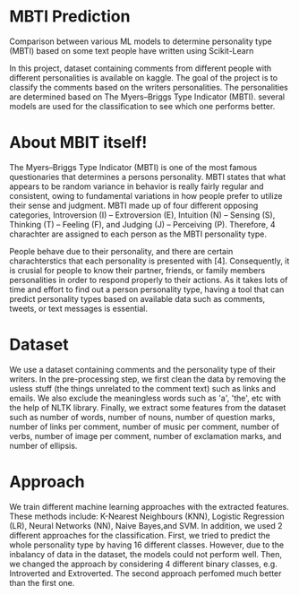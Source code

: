 # MBTI Prediction
Comparison between various ML models to determine personality type (MBTI) based on some text people have written using Scikit-Learn

In this project, dataset containing comments from different people with different personalities is available on kaggle. The goal of the project is to classify the comments based on the writers personalities. The personalities are determined based on The Myers–Briggs Type Indicator (MBTI). several models are used for the classification to see which one performs better.

# About MBIT itself!
The Myers–Briggs Type Indicator (MBTI) is one of the most famous questionaries that determines a persons personality. MBTI states that what appears to be random variance in behavior is really fairly regular and consistent, owing to fundamental variations in how people prefer to utilize their sense and judgment. MBTI made up of four different opposing categories, Introversion (I) – Extroversion (E), Intuition (N) – Sensing (S), Thinking (T) – Feeling (F), and Judging (J) – Perceiving (P). Therefore, 4 charachter are assigned to each person as the MBTI personality type. 

People behave due to their personality, and there are certain charachterstics that each personality is presented with [4]. Consequently, it is crusial for people to know their partner, friends, or family members personalities in order to respond properly to their actions. As it takes lots of time and effort to find out a person personality type, having a tool that can predict personality types based on available data such as comments, tweets, or text messages is essential. 

# Dataset
We use a dataset containing comments and the personality type of their writers. In the pre-processing step, we first clean the data by removing the usless stuff (the things unrelated to the comment text) such as links and emails. We also exclude the meaningless words such as 'a', 'the', etc with the help of NLTK library. Finally, we extract some features from the dataset such as number of words, number of nouns, number of question marks, number of links per comment, number of music per comment, number of verbs, number of image per comment, number of exclamation marks, and number of ellipsis. 

# Approach
We train different machine learning approaches with the extracted features. These methods include: K-Nearest Neighbours (KNN), Logistic Regression (LR), Neural Networks (NN), Naive Bayes,and SVM. In addition, we used 2 different approaches for the classification. First, we tried to predict the whole personality type by having 16 different classes. However, due to the inbalancy of data in the dataset, the models could not perform well. Then, we changed the approach by considering 4 different binary classes, e.g. Introverted and Extroverted. The second approach perfomed much better than the first one. 
